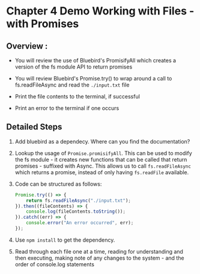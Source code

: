 # Chapter 4 Demo  Working with Files - with Promises


## Overview : 

* You will review the use of Bluebird's PromisifyAll which creates a version of the fs module API to return promises

* You will review Bluebird's Promise.try() to wrap around a call to fs.readFileAsync and read the `./input.txt` file  

* Print the file contents to the terminal, if successful

* Print an error to the terminal if one occurs

## Detailed Steps

1. Add bluebird as a dependecy. Where can you find the documentation?

1. Lookup the usage of `Promise.promisifyAll`.  This can be used to modify the fs module - it creates new functions that can be called that return promises - suffixed with Async.  This allows us to call `fs.readFileAsync` which returns a promise, instead of only having `fs.readFile` available. 

1. Code can be structured as follows: 

    ```javascript
    Promise.try(() => {
        return fs.readFileAsync("./input.txt");
    }).then((fileContents) => {
        console.log(fileContents.toString());
    }).catch((err) => {
        console.error("An error occurred", err);
    });
    ```

1. Use `npm install` to get the dependency.

1. Read through each file one at a time, reading for understanding and then executing, making note of any changes to the system - and the order of console.log statements
